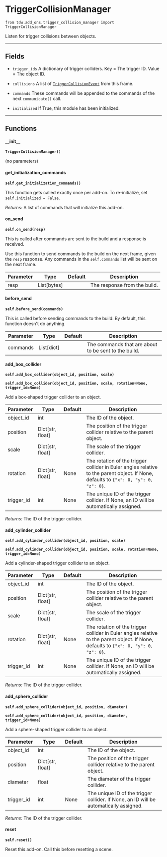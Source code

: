 # TriggerCollisionManager

`from tdw.add_ons.trigger_collision_manager import TriggerCollisionManager`

Listen for trigger collisions between objects.

***

## Fields

- `trigger_ids` A dictionary of trigger colliders. Key = The trigger ID. Value = The object ID.

- `collisions` A list of [`TriggerCollisionEvent`](../collision_data/trigger_collision_event.md) from this frame.

- `commands` These commands will be appended to the commands of the next `communicate()` call.

- `initialized` If True, this module has been initialized.

***

## Functions

#### \_\_init\_\_

**`TriggerCollisionManager()`**

(no parameters)

#### get_initialization_commands

**`self.get_initialization_commands()`**

This function gets called exactly once per add-on. To re-initialize, set `self.initialized = False`.

_Returns:_  A list of commands that will initialize this add-on.

#### on_send

**`self.on_send(resp)`**

This is called after commands are sent to the build and a response is received.

Use this function to send commands to the build on the next frame, given the `resp` response.
Any commands in the `self.commands` list will be sent on the next frame.

| Parameter | Type | Default | Description |
| --- | --- | --- | --- |
| resp |  List[bytes] |  | The response from the build. |

#### before_send

**`self.before_send(commands)`**

This is called before sending commands to the build. By default, this function doesn't do anything.

| Parameter | Type | Default | Description |
| --- | --- | --- | --- |
| commands |  List[dict] |  | The commands that are about to be sent to the build. |

#### add_box_collider

**`self.add_box_collider(object_id, position, scale)`**

**`self.add_box_collider(object_id, position, scale, rotation=None, trigger_id=None)`**

Add a box-shaped trigger collider to an object.


| Parameter | Type | Default | Description |
| --- | --- | --- | --- |
| object_id |  int |  | The ID of the object. |
| position |  Dict[str, float] |  | The position of the trigger collider relative to the parent object. |
| scale |  Dict[str, float] |  | The scale of the trigger collider. |
| rotation |  Dict[str, float] | None | The rotation of the trigger collider in Euler angles relative to the parent object. If None, defaults to `{"x": 0, "y": 0, "z": 0}`. |
| trigger_id |  int  | None | The unique ID of the trigger collider. If None, an ID will be automatically assigned. |

_Returns:_  The ID of the trigger collider.

#### add_cylinder_collider

**`self.add_cylinder_collider(object_id, position, scale)`**

**`self.add_cylinder_collider(object_id, position, scale, rotation=None, trigger_id=None)`**

Add a cylinder-shaped trigger collider to an object.


| Parameter | Type | Default | Description |
| --- | --- | --- | --- |
| object_id |  int |  | The ID of the object. |
| position |  Dict[str, float] |  | The position of the trigger collider relative to the parent object. |
| scale |  Dict[str, float] |  | The scale of the trigger collider. |
| rotation |  Dict[str, float] | None | The rotation of the trigger collider in Euler angles relative to the parent object. If None, defaults to `{"x": 0, "y": 0, "z": 0}`. |
| trigger_id |  int  | None | The unique ID of the trigger collider. If None, an ID will be automatically assigned. |

_Returns:_  The ID of the trigger collider.

#### add_sphere_collider

**`self.add_sphere_collider(object_id, position, diameter)`**

**`self.add_sphere_collider(object_id, position, diameter, trigger_id=None)`**

Add a sphere-shaped trigger collider to an object.


| Parameter | Type | Default | Description |
| --- | --- | --- | --- |
| object_id |  int |  | The ID of the object. |
| position |  Dict[str, float] |  | The position of the trigger collider relative to the parent object. |
| diameter |  float |  | The diameter of the trigger collider. |
| trigger_id |  int  | None | The unique ID of the trigger collider. If None, an ID will be automatically assigned. |

_Returns:_  The ID of the trigger collider.

#### reset

**`self.reset()`**

Reset this add-on. Call this before resetting a scene.